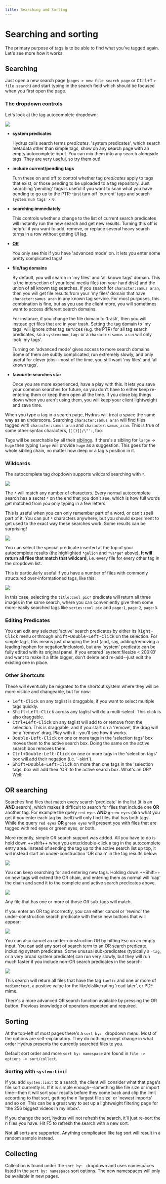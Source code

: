 ```yaml
---
title: Searching and Sorting
---
```


# Searching and sorting
The primary purpose of tags is to be able to find what you've tagged again. Let's see more how it works.

## Searching
Just open a new search page (`pages > new file search page` or <kbd>Ctrl+T</kbd> `> file search`) and start typing in the search field which should be focused when you first open the page.

### The dropdown controls

Let's look at the tag autocomplete dropdown:

![](images/ac_dropdown.png)

*   **system predicates**
    
    Hydrus calls search terms _predicates_. 'system predicates', which search metadata other than simple tags, show on any search page with an empty autocomplete input. You can mix them into any search alongside tags. They are very useful, so try them out!
    
*   **include current/pending tags**
    
    Turn these on and off to control whether tag _predicates_ apply to tags that exist, or those pending to be uploaded to a tag repository. Just searching 'pending' tags is useful if you want to scan what you have pending to go up to the PTR--just turn off 'current' tags and search `system:num tags > 0`.
    
*   **searching immediately**
    
    This controls whether a change to the list of current search predicates will instantly run the new search and get new results. Turning this off is helpful if you want to add, remove, or replace several heavy search terms in a row without getting UI lag.
    
*   **[OR](getting_started_searching.md#or_searching)**
    
    You only see this if you have 'advanced mode' on. It lets you enter some pretty complicated tags!
    
*   **file/tag domains**
    
    By default, you will search in 'my files' and 'all known tags' domain. This is the intersection of your local media files (on your hard disk) and the union of all known tag searches. If you search for `character:samus aran`, then you will get file results from your 'my files' domain that have `character:samus aran` in any known tag service. For most purposes, this combination is fine, but as you use the client more, you will sometimes want to access different search domains.
    
    For instance, if you change the file domain to 'trash', then you will instead get files that are in your trash. Setting the tag domain to 'my tags' will ignore other tag services (e.g. the PTR) for all tag search predicates, so a `system:num_tags` or a `character:samus aran` will only look 'my tags'.
    
    Turning on 'advanced mode' gives access to more search domains. Some of them are subtly complicated, run extremely slowly, and only useful for clever jobs--most of the time, you still want 'my files' and 'all known tags'.
    
*   **favourite searches star**
    
    Once you are more experienced, have a play with this. It lets you save your common searches for future, so you don't have to either keep re-entering them or keep them open all the time. If you close big things down when you aren't using them, you will keep your client lightweight and save time.
    

When you type a tag in a search page, Hydrus will treat a space the same way as an underscore. Searching `character:samus aran` will find files tagged with `character:samus aran` and `character:samus_aran`. This is true of some other syntax characters, `[](){}/\"'-`, too.

Tags will be searchable by all their [siblings](advanced_siblings.md). If there's a sibling for `large` -> `huge` then typing `large` will provide `huge` as a suggestion. This goes for the whole sibling chain, no matter how deep or a tag's position in it.

### Wildcards

The autocomplete tag dropdown supports wildcard searching with `*`.

![](images/wildcard_gelion.png)

The `*` will match any number of characters. Every normal autocomplete search has a secret `*` on the end that you don't see, which is how full words get matched from you only typing in a few letters.

This is useful when you can only remember part of a word, or can't spell part of it. You can put `*` characters anywhere, but you should experiment to get used to the exact way these searches work. Some results can be surprising!

![](images/wildcard_vage.png)

You can select the special predicate inserted at the top of your autocomplete results (the highlighted `*gelion` and `*va*ge*` above). **It will return all files that match that wildcard,** i.e. every file for every other tag in the dropdown list.

This is particularly useful if you have a number of files with commonly structured over-informationed tags, like this:

![](images/wildcard_cool_pic.png)

In this case, selecting the `title:cool pic*` predicate will return all three images in the same search, where you can conveniently give them some more-easily searched tags like `series:cool pic` and `page:1`, `page:2`, `page:3`.

### Editing Predicates

You can edit any selected 'active' search predicates by either its <kbd>Right-Click</kbd> menu or through <kbd>Shift+Double-Left-Click</kbd> on the selection. For simple tags, this means just changing the text (and, say, adding/removing a leading hyphen for negation/inclusion), but any 'system' predicate can be fully edited with its original panel. If you entered 'system:filesize < 200KB' and want to make it a little bigger, don't delete and re-add--just edit the existing one in place.

### Other Shortcuts

These will eventually be migrated to the shortcut system where they will be more visible and changeable, but for now:

- <kbd>Left-Click</kbd> on any taglist is draggable, if you want to select multiple tags quickly.
- <kbd>Shift+Left-Click</kbd> across any taglist will do a multi-select. This click is also draggable.
- <kbd>Ctrl+Left-Click</kbd> on any taglist will add to or remove from the selection. This is draggable, and if you start on a 'remove', the drag will be a 'remove' drag. Play with it--you'll see how it works.
- <kbd>Double-Left-Click</kbd> on one or more tags in the 'selection tags' box moves them to the active search box. Doing the same on the active search box removes them.
- <kbd>Ctrl+Double-Left-Click</kbd> on one or more tags in the 'selection tags' box will add their negation (i.e. '-skirt').
- <kbd>Shift+Double-Left-Click</kbd> on more than one tags in the 'selection tags' box will add their 'OR' to the active search box. What's an OR? Well:

## OR searching
Searches find files that match every search 'predicate' in the list (it is an **AND** search), which makes it difficult to search for files that include one **OR** another tag. For example the query `red eyes` **AND** `green eyes` (aka what you get if you enter each tag by itself) will only find files that has both tags. While the query `red eyes` **OR** `green eyes` will present you with files that are tagged with red eyes or green eyes, or both.

More recently, simple OR search support was added. All you have to do is hold down ++shift++ when you enter/double-click a tag in the autocomplete entry area. Instead of sending the tag up to the active search list up top, it will instead start an under-construction 'OR chain' in the tag results below:

![](images/or_under_construction.png)

You can keep searching for and entering new tags. Holding down ++Shift++ on new tags will extend the OR chain, and entering them as normal will 'cap' the chain and send it to the complete and active search predicates above.

![](images/or_done.png)

Any file that has one or more of those OR sub-tags will match.

If you enter an OR tag incorrectly, you can either cancel or 'rewind' the under-construction search predicate with these new buttons that will appear:

![](images/or_buttons.png)

You can also cancel an under-construction OR by hitting Esc on an empty input. You can add any sort of search term to an OR search predicate, including system predicates. Some unusual sub-predicates (typically a `-tag`, or a very broad system predicate) can run very slowly, but they will run much faster if you include non-OR search predicates in the search:

![](images/or_mixed.png)

This search will return all files that have the tag `fanfic` and one or more of `medium:text`, a positive value for the like/dislike rating 'read later', or PDF mime.

There's a more advanced OR search function available by pressing the OR button. Previous knowledge of operators expected and required.

## Sorting
At the top-left of most pages there's a `sort by: ` dropdown menu. Most of the options are self-explanatory. They do nothing except change in what order Hydrus presents the currently searched files to you.

Default sort order and more `sort by: namespace` are found in `file -> options -> sort/collect`.

### Sorting with `system:limit`

If you add `system:limit` to a search, the client will consider what that page's file sort currently is. If it is simple enough--something like file size or import time--then it will sort your results before they come back and clip the limit according to that sort, getting the n 'largest file size' or 'newest imports' and so on. This can be a great way to set up a lightweight filtering page for 'the 256 biggest videos in my inbox'.

If you change the sort, hydrus will not refresh the search, it'll just re-sort the n files you have. Hit F5 to refresh the search with a new sort.

Not all sorts are supported. Anything complicated like tag sort will result in a random sample instead.

## Collecting
Collection is found under the `sort by: ` dropdown and uses namespaces listed in the `sort by: namespace` sort options. The new namespaces will only be available in new pages.
